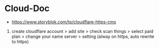 # Cloud-Doc

- https://www.storyblok.com/tp/cloudflare-https-cms
 1. create cloudflare account > add site > check scan things > select paid plan > change your name server > setting (alway on https, auto rewrite to https)
